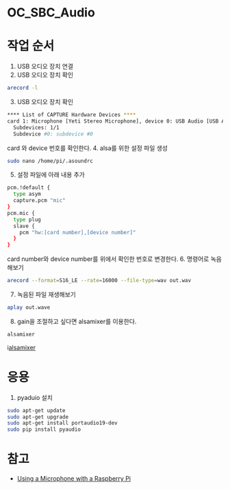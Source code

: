 # OC_SBC_Audio

# 작업 순서
1. USB 오디오 장치 연결
2. USB 오디오 장치 확인
```bash
arecord -l
``` 
3. USB 오디오 장치 확인
```bash
**** List of CAPTURE Hardware Devices ****
card 1: Microphone [Yeti Stereo Microphone], device 0: USB Audio [USB Audio]
  Subdevices: 1/1
  Subdevice #0: subdevice #0
```
card 와 device 번호를 확인한다.
4. alsa를 위한 설정 파일 생성
```bash
sudo nano /home/pi/.asoundrc
```
5. 설정 파일에 아래 내용 추가
```bash
pcm.!default {
  type asym
  capture.pcm "mic"
}
pcm.mic {
  type plug
  slave {
    pcm "hw:[card number],[device number]"
  }
}
```
card number와 device number를 위에서 확인한 번호로 변경한다.
6. 명령어로 녹음해보기  
```bash 
arecord --format=S16_LE --rate=16000 --file-type=wav out.wav
```
7. 녹음된 파일 재생해보기
```bash
aplay out.wave
```

8. gain을 조절하고 싶다면 alsamixer를 이용한다.
```bash
alsamixer
```
i[alsamixer](https://pimylifeup.com/wp-content/uploads/2020/04/Raspberry-Pi-AlsaMixer-Microphone-settings.png)





# 응용
1. pyaduio 설치 
```bash
sudo apt-get update 
sudo apt-get upgrade 
sudo apt-get install portaudio19-dev 
sudo pip install pyaudio
```


# 참고 
- [Using a Microphone with a Raspberry Pi](https://pimylifeup.com/raspberrypi-microphone/)
